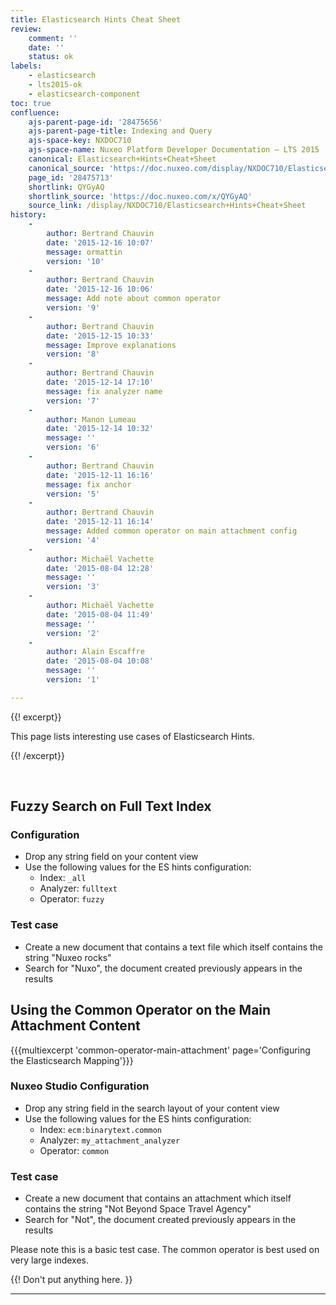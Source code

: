 ```yaml
---
title: Elasticsearch Hints Cheat Sheet
review:
    comment: ''
    date: ''
    status: ok
labels:
    - elasticsearch
    - lts2015-ok
    - elasticsearch-component
toc: true
confluence:
    ajs-parent-page-id: '28475656'
    ajs-parent-page-title: Indexing and Query
    ajs-space-key: NXDOC710
    ajs-space-name: Nuxeo Platform Developer Documentation — LTS 2015
    canonical: Elasticsearch+Hints+Cheat+Sheet
    canonical_source: 'https://doc.nuxeo.com/display/NXDOC710/Elasticsearch+Hints+Cheat+Sheet'
    page_id: '28475713'
    shortlink: QYGyAQ
    shortlink_source: 'https://doc.nuxeo.com/x/QYGyAQ'
    source_link: /display/NXDOC710/Elasticsearch+Hints+Cheat+Sheet
history:
    - 
        author: Bertrand Chauvin
        date: '2015-12-16 10:07'
        message: ormattin
        version: '10'
    - 
        author: Bertrand Chauvin
        date: '2015-12-16 10:06'
        message: Add note about common operator
        version: '9'
    - 
        author: Bertrand Chauvin
        date: '2015-12-15 10:33'
        message: Improve explanations
        version: '8'
    - 
        author: Bertrand Chauvin
        date: '2015-12-14 17:10'
        message: fix analyzer name
        version: '7'
    - 
        author: Manon Lumeau
        date: '2015-12-14 10:32'
        message: ''
        version: '6'
    - 
        author: Bertrand Chauvin
        date: '2015-12-11 16:16'
        message: fix anchor
        version: '5'
    - 
        author: Bertrand Chauvin
        date: '2015-12-11 16:14'
        message: Added common operator on main attachment config
        version: '4'
    - 
        author: Michaël Vachette
        date: '2015-08-04 12:28'
        message: ''
        version: '3'
    - 
        author: Michaël Vachette
        date: '2015-08-04 11:49'
        message: ''
        version: '2'
    - 
        author: Alain Escaffre
        date: '2015-08-04 10:08'
        message: ''
        version: '1'

---
```

{{! excerpt}}

This page lists interesting use cases of Elasticsearch Hints.

{{! /excerpt}}

&nbsp;

## Fuzzy Search on Full Text Index

### Configuration

*   Drop any string field on your content view
*   Use the following values for the ES hints configuration:
    *   Index: `_all`
    *   Analyzer: `fulltext`
    *   Operator: `fuzzy`

### Test case

*   Create a new document that contains a text file which itself contains the string "Nuxeo rocks"
*   Search for "Nuxo", the document created previously appears in the results

## Using the Common Operator on the Main Attachment Content

{{{multiexcerpt 'common-operator-main-attachment' page='Configuring the Elasticsearch Mapping'}}}

### Nuxeo Studio Configuration

*   Drop any string field in the search layout of your content view
*   Use the following values for the ES hints configuration:
    *   Index: `ecm:binarytext.common`
    *   Analyzer: `my_attachment_analyzer`
    *   Operator: `common`

### Test case

*   Create a new document that contains an attachment which itself contains the string "Not Beyond Space Travel Agency"
*   Search for "Not", the document created previously appears in the results

Please note this is a basic test case. The common operator is best used on very large indexes.

{{! Don't put anything here. }}

* * *